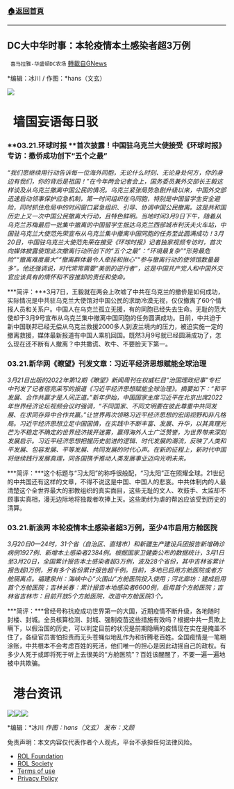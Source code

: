 ###  [:house:返回首頁](https://github.com/ourhimalayas/txt)
---


## DC大中华时事：本轮疫情本土感染者超3万例
` 喜马拉雅-华盛顿DC农场` [轉載自GNews](https://gnews.org/zh-hans/2205867/)

*编辑：冰川 / 作图：*hans（文玄）

![](http://himalayawashingtondc.org/wp-content/uploads/2021/08/ScreenShot-2021-08-01-at-17.25.09@2x.png)

#   墙国妄语每日驳

### **03.21.环球时报 **首次披露！中国驻乌克兰大使接受《环球时报》专访：撤侨成功创下“五个之最”

*“我们愿继续用行动告诉每一位海外同胞，无论什么时刻、无论身处何方，你的身边有我们，你的背后是祖国！”在今年两会记者会上，国务委员兼外交部长王毅这样谈及从乌克兰撤离中国公民的情况。乌克兰紧张局势急剧升级以来，中国外交部迅速启动领事保护应急机制，第一时间组织在乌同胞，特别是中国留学生安全避险，同时抓住危局中的时间窗口紧急组织、引导、协调中国公民撤离。这是共和国历史上又一次中国公民撤离大行动，且特色鲜明。当地时间3月9日下午，随着从乌克兰苏梅最后一批集中撤离的中国留学生抵达乌克兰西部城市利沃夫火车站，中国驻乌克兰大使范先荣宣布从乌克兰集中撤离中国同胞的任务至此圆满成功！3月20日，中国驻乌克兰大使范先荣在接受《环球时报》记者独家视频专访时，首次向媒体披露使馆此次撤离行动所创下的“五个之最”：“环境最复杂”“形势最危险”“撤离难度最大”“撤离群体最令人牵挂和揪心”“参与撤离行动的使领馆数量最多”。他还强调说，时代常常需要“美丽的逆行者”，这是中国共产党人和中国外交官应该具有的情怀和不容推卸的责任和使命。*

***简评：***3月7日，王毅就在两会上吹嘘了中共在乌克兰的撤侨是如何成功，实际情况是中共驻乌克兰大使馆对中国公民的求助冷漠无视，仅仅撤离了60个情报人员和关系户。中国人在乌克兰孤立无援，有的同胞已经失去生命。无耻的范大使却于3月9号宣布从乌克兰集中撤离中国同胞的任务圆满成功。目前，中共迫于新中国联邦已经无偿从乌克兰救援2000多人到波兰境内的压力，被迫实施一定的撤离救援，媒体最新报道有中国人乘机回国。既然3月9号就已经圆满成功了，怎么现在还不断有人撤离？中共撒谎、吹牛、不要脸天下第一。

### 03.21.新华网《瞭望》刊发文章：习近平经济思想赋能全球治理

*3月21日出版的2022年第12期《瞭望》新闻周刊在权威栏目“治国理政纪事”专栏中刊发了记者宿亮采写的报道《习近平经济思想赋能全球治理》。摘要如下：“和平发展、合作共赢才是人间正道。”新年伊始，中国国家主席习近平在北京出席2022年世界经济论坛视频会议时强调，“不同国家、不同文明要在彼此尊重中共同发展、在求同存异中合作共赢。”让世界再次领略习近平经济思想的宏阔视野和非凡格局。习近平经济思想立足中国国情，在实践中不断丰富、发展、升华，以其真理光芒为不稳定不确定的世界经济拨开迷雾，赢得海外人士广泛赞誉，为世界带来深刻发展启示。习近平经济思想把握历史前进的逻辑、时代发展的潮流，反映了人类和平发展、包容发展、平等发展、共同发展的时代心声。在新的征程上，新时代中国将继续践行发展真理，同各国携手推动人类发展事业迈向光明未来。*

***简评：***这个标题与“习太阳”的称呼很般配，“习太阳”正在照耀全球。21世纪的中共国还有这样的文章，不得不说这是中国、中国人的悲哀。中共体制内的人最清楚这个全世界最大的邪教组织的真实面目，这些无耻的文人、吹鼓手、太监却不顾事实真相，漫无边际地将独裁者吹捧上天。这些助纣为虐的帮凶应该受到历史的清算。

### 03.21.新浪网 本轮疫情本土感染者超3万例，至少4市启用方舱医院

*3月20日0—24时，31个省（自治区、直辖市）和新疆生产建设兵团报告新增确诊病例1927例、新增本土感染者2384例。根据国家卫健委公布的数据统计，3月1日至3月20日，全国累计报告本土感染者超3万例，波及28个省份，其中吉林省累计报告超1万例，另有多个省份累计报告超千例。目前，多地已启用方舱医院或者方舱隔离点。福建泉州：海峡中心“火围山”方舱医院投入使用；河北廊坊：建成启用首个方舱医院；吉林长春：累计报告本地感染者6600例，启用首个方舱医院；吉林省吉林市：目前开放5个方舱医院，改造中方舱医院3个。*

***简评：***曾经号称抗疫成功世界第一的大国，近期疫情不断升级，各地随时封楼、封城。全员核算检测、封城、强制疫苗这些措施有效吗？根据中共一贯欺上瞒下，以假治国的历史，可以判定目前的状况是前期隐瞒的疫情现在实在是掩盖不住了，各级官员害怕担责而无头苍蝇似地乱作为和折腾老百姓。全国疫情是一笔糊涂账，中共根本不会考虑百姓的死活，他们唯一的担心是因此动摇自己的政权。有多少人死于或即将死于听上去很美的“方舱医院”？百姓该醒醒了，不要一遍一遍地被中共欺骗。

#   港台资讯
![](https://media.discordapp.net/attachments/858887785507323904/955399946138435614/1.PNG?width=1043&amp;height=586)![](https://media.discordapp.net/attachments/858887785507323904/955400033644187678/2.PNG?width=1043&amp;height=586)![](https://media.discordapp.net/attachments/858887785507323904/955400125340057610/3.PNG?width=1043&amp;height=586)




*编辑：*冰川
*作图：hans（文玄）
发布：文顾*

 

免责声明：本文内容仅代表作者个人观点，平台不承担任何法律风险。

- [ROL Foundation](https://rolfoundation.org/)
- [ROL Society](https://rolsociety.org/)
- [Terms of use](https://gnews.org/terms-of-use-3/)
- [Privacy Policy](https://gnews.org/privacy-policy/)

